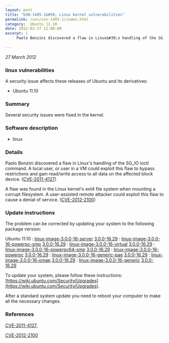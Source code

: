 ```yaml
---
layout: post
title: "USN-1405-1&#58; Linux kernel vulnerabilities"
permalink: /usn/usn-1405-1/index.html
category:  Ubuntu 11.10
date: 2012-03-27 12:00:00
excerpt: |
     Paolo Bonzini discovered a flaw in Linux&#39;s handling of the SG_IO ioctl command. A local user, or user in a VM could exploit this flaw to bypass restrictions and gain read/write access to all data on the affected block device. ([CVE-2011-4127](http://people.ubuntu.com/~ubuntu-security/cve/CVE-2011-4127))
    
--- 
```

 
 

*27 March 2012*

### linux vulnerabilities

A security issue affects these releases of Ubuntu and its derivatives:

* Ubuntu 11.10

### Summary

Several security issues were fixed in the kernel. 

### Software description

* linux 

### Details

 Paolo Bonzini discovered a flaw in Linux&#39;s handling of the SG_IO ioctl command. A local user, or user in a VM could exploit this flaw to bypass restrictions and gain read/write access to all data on the affected block device. ([CVE-2011-4127](http://people.ubuntu.com/~ubuntu-security/cve/CVE-2011-4127))

A flaw was found in the Linux kernel&#39;s ext4 file system when mounting a corrupt filesystem. A user-assisted remote attacker could exploit this flaw to cause a denial of service. ([CVE-2012-2100](http://people.ubuntu.com/~ubuntu-security/cve/CVE-2012-2100)) 

### Update instructions

The problem can be corrected by updating your system to the following package version:

Ubuntu 11.10
 : [linux-image-3.0.0-16-server](https://launchpad.net/ubuntu/+source/linux) <span> [3.0.0-16.29](https://launchpad.net/ubuntu/+source/linux/3.0.0-16.29) </span> 
 : [linux-image-3.0.0-16-powerpc-smp](https://launchpad.net/ubuntu/+source/linux) <span> [3.0.0-16.29](https://launchpad.net/ubuntu/+source/linux/3.0.0-16.29) </span> 
 : [linux-image-3.0.0-16-virtual](https://launchpad.net/ubuntu/+source/linux) <span> [3.0.0-16.29](https://launchpad.net/ubuntu/+source/linux/3.0.0-16.29) </span> 
 : [linux-image-3.0.0-16-powerpc64-smp](https://launchpad.net/ubuntu/+source/linux) <span> [3.0.0-16.29](https://launchpad.net/ubuntu/+source/linux/3.0.0-16.29) </span> 
 : [linux-image-3.0.0-16-powerpc](https://launchpad.net/ubuntu/+source/linux) <span> [3.0.0-16.29](https://launchpad.net/ubuntu/+source/linux/3.0.0-16.29) </span> 
 : [linux-image-3.0.0-16-generic-pae](https://launchpad.net/ubuntu/+source/linux) <span> [3.0.0-16.29](https://launchpad.net/ubuntu/+source/linux/3.0.0-16.29) </span> 
 : [linux-image-3.0.0-16-omap](https://launchpad.net/ubuntu/+source/linux) <span> [3.0.0-16.29](https://launchpad.net/ubuntu/+source/linux/3.0.0-16.29) </span> 
 : [linux-image-3.0.0-16-generic](https://launchpad.net/ubuntu/+source/linux) <span> [3.0.0-16.29](https://launchpad.net/ubuntu/+source/linux/3.0.0-16.29) </span> 

To update your system, please follow these instructions: [https://wiki.ubuntu.com/Security/Upgrades](https://wiki.ubuntu.com/Security/Upgrades).

After a standard system update you need to reboot your computer to make all the necessary changes. 

### References

 
 [CVE-2011-4127](http://people.ubuntu.com/~ubuntu-security/cve/CVE-2011-4127), 

 [CVE-2012-2100](http://people.ubuntu.com/~ubuntu-security/cve/CVE-2012-2100)
 

